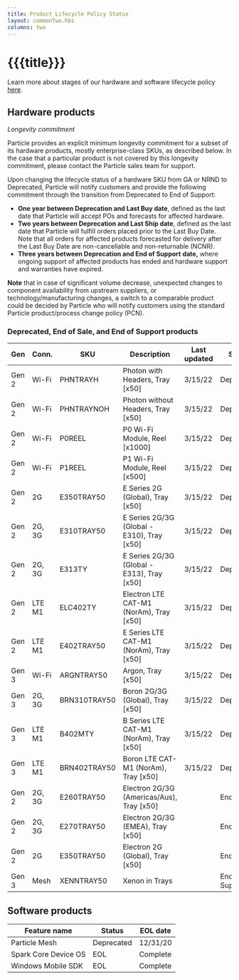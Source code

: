 ```yaml
---
title: Product Lifecycle Policy Status
layout: commonTwo.hbs
columns: two
---
```


# {{{title}}}

Learn more about stages of our hardware and software lifecycle policy [here](/reference/product-lifecycle/product-lifecycle-stages/).

## Hardware products

_Longevity commitment_

Particle provides an explicit minimum longevity commitment for a subset of its hardware products, mostly enterprise-class SKUs, as described below. In the case that a particular product is not covered by this longevity commitment, please contact the Particle sales team for support.

Upon changing the lifecycle status of a hardware SKU from GA or NRND to Deprecated, Particle will notify customers and provide the following commitment through the transition from Deprecated to End of Support:

* **One year between Deprecation and Last Buy date**, defined as the last date that Particle will accept POs and forecasts for affected hardware.
* **Two years between Deprecation and Last Ship date**, defined as the last date that Particle will fulfill orders placed prior to the Last Buy Date. Note that all orders for affected products forecasted for delivery after the Last Buy Date are non-cancellable and non-returnable (NCNR).
* **Three years between Deprecation and End of Support** **date,** where ongoing support of affected products has ended and hardware support and warranties have expired.

**Note** that in case of significant volume decrease, unexpected changes to component availability from upstream suppliers, or technology/manufacturing changes, a switch to a comparable product could be decided by Particle who will notify customers using the standard Particle product/process change policy (PCN).

### Deprecated, End of Sale, and End of Support products

| Gen   | Conn.  | SKU          | Description                                  | Last updated | Status         | Last buy | End of support |
| ----- | ------ | ------------ | -------------------------------------------- | ------------ | -------------- | -------- | -------------- |
| Gen 2 | Wi-Fi  | PHNTRAYH     | Photon with Headers, Tray \[x50\]            | 3/15/22      | Deprecated     | 6/30/22  | 3/31/25        |
| Gen 2 | Wi-Fi  | PHNTRAYNOH   | Photon without Headers, Tray \[x50\]         | 3/15/22      | Deprecated     | 6/30/22  | 3/31/25        |
| Gen 2 | Wi-Fi  | P0REEL       | P0 Wi-Fi Module, Reel \[x1000\]              | 3/15/22      | Deprecated     | 6/30/22  | 3/31/25        |
| Gen 2 | Wi-Fi  | P1REEL       | P1 Wi-Fi Module, Reel \[x500\]               | 3/15/22      | Deprecated     | 6/30/22  | 3/31/25        |
| Gen 2 | 2G     | E350TRAY50   | E Series 2G (Global), Tray \[x50\]           | 3/15/22      | Deprecated     | 6/30/22  | 3/31/25        |
| Gen 2 | 2G, 3G | E310TRAY50   | E Series 2G/3G (Global - E310), Tray \[x50\] | 3/15/22      | Deprecated     | 6/30/22  | 3/31/25        |
| Gen 2 | 2G, 3G | E313TY       | E Series 2G/3G (Global - E313), Tray \[x50\] | 3/15/22      | Deprecated     | 6/30/22  | 3/31/25        |
| Gen 2 | LTE M1 | ELC402TY     | Electron LTE CAT-M1 (NorAm), Tray \[x50\]    | 3/15/22      | Deprecated     | 6/30/22  | 3/31/25        |
| Gen 2 | LTE M1 | E402TRAY50   | E Series LTE CAT-M1 (NorAm), Tray \[x50\]    | 3/15/22      | Deprecated     | 6/30/22  | 3/31/25        |
| Gen 3 | Wi-Fi  | ARGNTRAY50   | Argon, Tray \[x50\]                          | 3/15/22      | Deprecated     | 6/30/22  | 3/31/25        |
| Gen 3 | 2G, 3G | BRN310TRAY50 | Boron 2G/3G (Global), Tray \[x50\]           | 3/15/22      | Deprecated     | 6/30/22  | 3/31/25        |
| Gen 3 | LTE M1 | B402MTY      | B Series LTE CAT-M1 (NorAm), Tray \[x50\]    | 3/15/22      | Deprecated     | 6/30/22  | 3/31/25        |
| Gen 3 | LTE M1 | BRN402TRAY50 | Boron LTE CAT-M1 (NorAm), Tray \[x50\]       | 3/15/22      | Deprecated     | 6/30/22  | 3/31/25        |
| Gen 2 | 2G, 3G | E260TRAY50   | Electron 2G/3G (Americas/Aus), Tray \[x50\]  |              | End of Sale    |          | 3/31/25        |
| Gen 2 | 2G, 3G | E270TRAY50   | Electron 2G/3G (EMEA), Tray \[x50\]          |              | End of Sale    |          | 3/31/25        |
| Gen 2 | 2G     | E350TRAY50   | Electron 2G (Global), Tray \[x50\]           |              | End of Sale    |          | 3/31/25        |
| Gen 3 | Mesh   | XENNTRAY50   | Xenon in Trays                               |              | End of Support | 4/20/20  | 12/31/20       |

## Software products

| **Feature name**     | **Status** | **EOL date** |
| -------------------- | ---------- | ------------ |
| Particle Mesh        | Deprecated | 12/31/20     |
| Spark Core Device OS | EOL        | Complete     |
| Windows Mobile SDK   | EOL        | Complete     |
